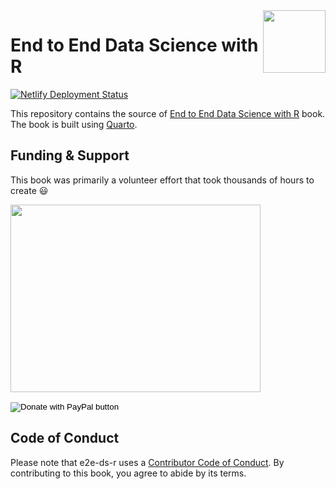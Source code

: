 <img align="right" width="100" height="100" src="https://github.com/franckess/QMD_E2E_DataScience_R/blob/main/cover_new.png">

# End to End Data Science with R

<!-- badges: start -->

[![Netlify Deployment Status](https://api.netlify.com/api/v1/badges/b241295b-f98a-46b8-82de-d88017c776b1/deploy-status)](https://app.netlify.com/sites/helpful-blini-97d066/deploys)

<!-- badges: end -->

This repository contains the source of [End to End Data Science with R](https://e2e-ds-r.franckess.com/) book. The book is built using [Quarto](https://quarto.org/).

## Funding & Support

This book was primarily a volunteer effort that took thousands of hours to create 😃

<img src="https://github.com/franckess/QMD_E2E_DataScience_R/blob/main/images/coffee.jpeg" width="400" height="300">

<form action="https://www.paypal.com/donate" method="post" target="_top">

<input type="hidden" name="hosted_button_id" value="XYBAK562BSSQY" /> <input type="image" src="https://www.paypalobjects.com/en_AU/i/btn/btn_donateCC_LG.gif" border="0" name="submit" title="PayPal - The safer, easier way to pay online!" alt="Donate with PayPal button" /> <img src="https://www.paypal.com/en_AU/i/scr/pixel.gif" border="0" width="1" height="1"/>

</form>

## Code of Conduct

Please note that e2e-ds-r uses a [Contributor Code of Conduct](https://contributor-covenant.org/version/2/0/CODE_OF_CONDUCT.html). By contributing to this book, you agree to abide by its terms.
